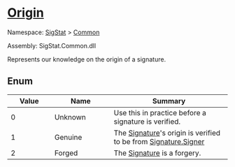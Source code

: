 # [Origin](./Origin.md)
Namespace: [SigStat]() > [Common](./README.md)

Assembly: SigStat.Common.dll


Represents our knowledge on the origin of a signature.

##	Enum

| Value | Name | Summary | 
| --- | --- | --- | 
| 0<img width=200/>  | Unknown<img width=200/>  | Use this in practice before a signature is verified.<img width=200/>  | <br>
| 1<img width=200/>  | Genuine<img width=200/>  | The [Signature](https://github.com/hargitomi97/sigstat/blob/master/docs/md/SigStat/Common/Signature.md)'s origin is verified to be from [Signature.Signer](https://github.com/hargitomi97/sigstat/blob/master/docs/md/SigStat/Common/Signature.md)<img width=200/>  | <br>
| 2<img width=200/>  | Forged<img width=200/>  | The [Signature](https://github.com/hargitomi97/sigstat/blob/master/docs/md/SigStat/Common/Signature.md) is a forgery.<img width=200/>  | <br>


